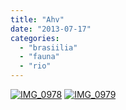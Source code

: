 ```yaml
---
title: "Ahv"
date: "2013-07-17"
categories: 
  - "brasiilia"
  - "fauna"
  - "rio"
---
```


[![IMG_0978](images/img_0978_thumb.jpg "IMG_0978")](http://kristjanroosild.files.wordpress.com/2013/07/img_0978.jpg) [![IMG_0979](images/img_0979_thumb.jpg "IMG_0979")](http://kristjanroosild.files.wordpress.com/2013/07/img_0979.jpg)

